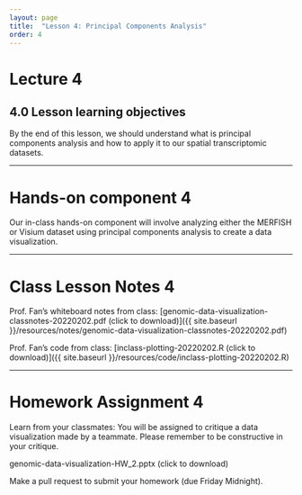 ```yaml
---
layout: page
title:  "Lesson 4: Principal Components Analysis"
order: 4
---
```


# Lecture 4

## 4.0 Lesson learning objectives

By the end of this lesson, we should understand what is principal components analysis and how to apply it to our spatial transcriptomic datasets.

---

# Hands-on component 4

Our in-class hands-on component will involve analyzing either the MERFISH or Visium dataset using principal components analysis to create a data visualization. 

---

# Class Lesson Notes 4

Prof. Fan’s whiteboard notes from class: [genomic-data-visualization-classnotes-20220202.pdf (click to download)]({{ site.baseurl }}/resources/notes/genomic-data-visualization-classnotes-20220202.pdf)

Prof. Fan’s code from class: [inclass-plotting-20220202.R (click to download)]({{ site.baseurl }}/resources/code/inclass-plotting-20220202.R) 

---

# Homework Assignment 4

Learn from your classmates: You will be assigned to critique a data visualization made by a teammate. Please remember to be constructive in your critique. 

genomic-data-visualization-HW_2.pptx (click to download)

Make a pull request to submit your homework (due Friday Midnight).

